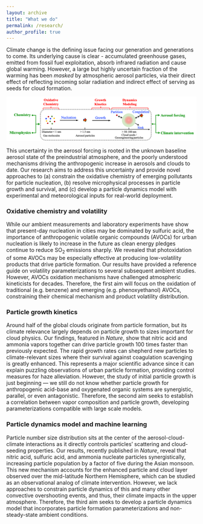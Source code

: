 ```yaml
---
layout: archive
title: "What we do"
permalink: /research/
author_profile: true
---
```


Climate change is the defining issue facing our generation and generations to come. Its underlying cause is clear - accumulated greenhouse gases, emitted from fossil fuel exploitation, absorb infrared radiation and cause global warming. However, a large but highly uncertain fraction of the warming has been *masked* by atmospheric aerosol particles, via their direct effect of reflecting incoming solar radiation and indirect effect of serving as seeds for cloud formation. 

<p align="center">
  <img src="/images/research/overview.png" alt="overview" width="800"/>
</p>

This uncertainty in the aerosol forcing is rooted in the unknown baseline aerosol state of the preindustrial atmosphere, and the poorly understood mechanisms driving the anthropogenic increase in aerosols and clouds to date. Our research aims to address this uncertainty and provide novel approaches to (a) constrain the oxidative chemistry of emerging pollutants for particle nucleation, (b) resolve microphysical processes in particle growth and survival, and (c) develop a particle dynamics model with experimental and meteorological inputs for real-world deployment.

### Oxidative chemistry and volatility

While our ambient measurements and laboratory experiments have show that present-day nucleation in cities may be dominated by sulfuric acid, the importance of anthropogenic volatile organic compounds (AVOCs) for urban nucleation is likely to increase in the future as clean energy pledges continue to reduce SO<sub>2</sub> emissions sharply. We revealed that photoxidation of some AVOCs may be especially effective at producing low-volatility products that drive particle formation. Our results have provided a reference guide on volatility parameterizations to several subsequent ambient studies. However, AVOCs oxidation mechanisms have challenged atmospheric kineticists for decades. Therefore, the first aim will focus on the oxidation of traditional (e.g. benzene) and emerging (e.g. phenoxyethanol) AVOCs, constraining their chemical mechanism and product volatility distribution.

### Particle growth kinetics

Around half of the global clouds originate from particle formation, but its climate relevance largely depends on particle growth to sizes important for cloud physics. Our findings, featured in *Nature*, show that nitric acid and ammonia vapors together can drive particle growth 100 times faster than previously expected. The rapid growth rates can shepherd new particles to climate-relevant sizes where their survival against coagulation scavenging is greatly enhanced. This represents a major scientific advance since it can explain puzzling observations of urban particle formation, providing control measures for haze alleviation. However, the study of initial particle growth is just beginning — we still do not know whether particle growth for anthropogenic acid-base and oxygenated organic systems are synergistic, parallel, or even antagonistic. Therefore, the second aim seeks to establish a correlation between vapor composition and particle growth, developing parameterizations compatible with large scale models.


### Particle dynamics model and machine learning

Particle number size distribution sits at the center of the aerosol-cloud-climate interactions as it directly controls particles’ scattering and cloud-seeding properties. Our results, recently published in *Nature*, reveal that nitric acid, sulfuric acid, and ammonia nucleate particles synergistically, increasing particle population by a factor of five during the Asian monsoon. This new mechanism accounts for the enhanced particle and cloud layer observed over the mid-latitude Northern Hemisphere, which can be studied as an observational analog of climate intervention. However, we lack approaches to constrain particle dynamics of this and many other convective overshooting events, and thus, their climate impacts in the upper atmosphere. Therefore, the third aim seeks to develop a particle dynamics model that incorporates particle formation parameterizations and non-steady-state ambient conditions.
